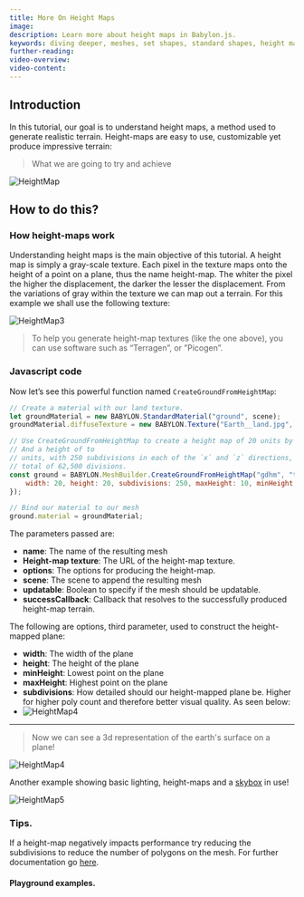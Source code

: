 ```yaml
---
title: More On Height Maps
image: 
description: Learn more about height maps in Babylon.js.
keywords: diving deeper, meshes, set shapes, standard shapes, height maps
further-reading:
video-overview:
video-content:
---
```


## Introduction

In this tutorial, our goal is to understand height maps, a method used to generate realistic terrain. 
Height-maps are easy to use, customizable yet produce impressive terrain:

>  What we are going to try and achieve

![HeightMap](/img/how_to/HeightMap/14.png)

## How to do this?

### How height-maps work

Understanding height maps is the main objective of this tutorial. A height map is simply a gray-scale texture. Each pixel in the texture maps onto the height of a point on a plane, thus the name height-map. The whiter the pixel the higher the displacement, the darker the lesser the displacement. From the variations of gray within the texture we can map out a terrain. For this example we shall use the following texture: 

![HeightMap3](/img/how_to/HeightMap/worldHeightMap.jpg)

> To help you generate height-map textures (like the one above), you can use software such as “Terragen”, or ”Picogen”.
>

### Javascript code

Now let’s see this powerful function named `CreateGroundFromHeightMap`:

```javascript
// Create a material with our land texture.
let groundMaterial = new BABYLON.StandardMaterial("ground", scene);
groundMaterial.diffuseTexture = new BABYLON.Texture("Earth__land.jpg", scene);

// Use CreateGroundFromHeightMap to create a height map of 20 units by 20
// And a height of to
// units, with 250 subdivisions in each of the `x` and `z` directions, for a
// total of 62,500 divisions.
const ground = BABYLON.MeshBuilder.CreateGroundFromHeightMap("gdhm", "textures/heightMap.png", {
    width: 20, height: 20, subdivisions: 250, maxHeight: 10, minHeight: 2
});

// Bind our material to our mesh
ground.material = groundMaterial;
```

The parameters passed are:

- **name**: The name of the resulting mesh
- **Height-map texture**: The URL of the height-map texture.
- **options**: The options for producing the height-map.
- **scene**: The scene to append the resulting mesh
- **updatable**: Boolean to specify if the mesh should be updatable.
- **successCallback**: Callback that resolves to the successfully produced height-map terrain.

The following are options, third parameter, used to construct the height-mapped plane:

* **width**: The width of the plane
* **height**: The height of the plane
* **minHeight**: Lowest point on the plane
* **maxHeight**: Highest point on the plane
* **subdivisions**: How detailed should our height-mapped plane be. Higher for higher poly count and therefore better visual quality. As seen below:
* ![HeightMap4](/img/how_to/HeightMap/14-2.png)

----

> Now we can see a 3d representation of the earth's surface on a plane!

![HeightMap4](/img/how_to/HeightMap/14-3.png)

Another example showing basic lighting, height-maps and a [skybox](/divingDeeper/environment/environment_introduction) in use!

![HeightMap5](/img/how_to/HeightMap/14-4.png)

### Tips.

If a height-map negatively impacts performance try reducing the subdivisions to reduce the number of polygons on the mesh. For further documentation go [here](https://doc.babylonjs.com/typedoc/classes/babylon.groundbuilder#creategroundfromheightmap).

#### Playground examples.

<Playground id="#95PXRY" title="Height Map Example" description="Simple example of using a height map."/>
